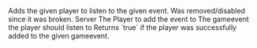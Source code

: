 <function name="AddClientListener" parent="gameevent" type="libraryfunc">
	<description>
		Adds the given player to listen to the given event.
		<removed>
			Was removed/disabled since it was broken.
		</removed>
		<added version="0.4"></added>
	</description>
	<realm>Server</realm>
	<args>
		<arg name="ply" type="Player">The Player to add the event to</arg>
		<arg name="gameevent" type="string">The gameevent the player should listen to</arg>
	</args>
	<rets>
		<ret name="success" type="boolean">Returns `true` if the player was successfully added to the given gameevent.</ret>
	</rets>
</function>